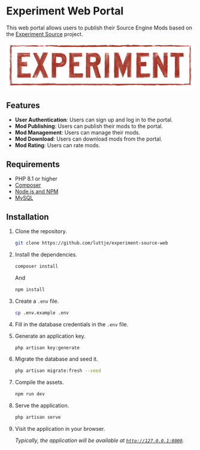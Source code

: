 # Experiment Web Portal

This web portal allows users to publish their Source Engine Mods based on the [Experiment Source](https://github.com/luttje/experiment-source) project.

<div align="middle">

![Experiment Redux logo](./logo.png)

</div>

## Features

- **User Authentication**: Users can sign up and log in to the portal.
- **Mod Publishing**: Users can publish their mods to the portal.
- **Mod Management**: Users can manage their mods.
- **Mod Download**: Users can download mods from the portal.
- **Mod Rating**: Users can rate mods.

## Requirements

- PHP 8.1 or higher
- [Composer](https://getcomposer.org)
- [Node.js and NPM](https://nodejs.org)
- [MySQL](https://www.mysql.com)

## Installation

1. Clone the repository.

    ```bash
    git clone https://github.com/luttje/experiment-source-web
    ```

2. Install the dependencies.

    ```bash
    composer install
    ```

    And

    ```bash
    npm install
    ```

3. Create a `.env` file.

    ```bash
    cp .env.example .env
    ```

4. Fill in the database credentials in the `.env` file.

5. Generate an application key.

    ```bash
    php artisan key:generate
    ```

6. Migrate the database and seed it.

    ```bash
    php artisan migrate:fresh --seed
    ```

7. Compile the assets.

    ```bash
    npm run dev
    ```

8. Serve the application.

    ```bash
    php artisan serve
    ```

9. Visit the application in your browser.

    *Typically, the application will be available at [`http://127.0.0.1:8000`](http://127.0.0.1:8000).*
